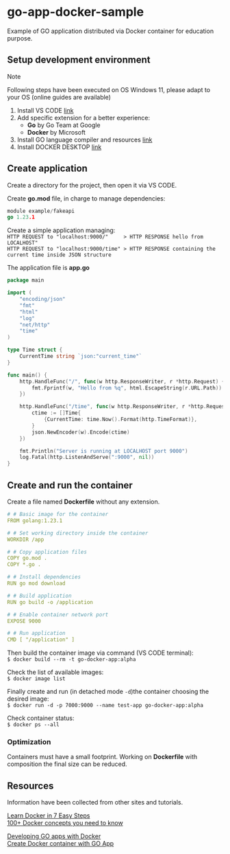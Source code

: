 # go-app-docker-sample

Example of GO application distributed via Docker container for education purpose.

## Setup development environment

> [!NOTE]
> Following steps have been executed on OS Windows 11, please adapt to your OS (online guides are available)

1. Install VS CODE [link](https://code.visualstudio.com/docs/setup/setup-overview)
2. Add specific extension for a better experience:
   + **Go** by Go Team at Google
   + **Docker** by Microsoft
3. Install GO language compiler and resources [link](https://go.dev/learn)
4. Install DOCKER DESKTOP [link](https://docs.docker.com/desktop/install/windows-install)

## Create application

Create a directory for the project, then open it via VS CODE.

Create **go.mod** file, in charge to manage dependencies:

```go
module example/fakeapi
go 1.23.1
```

Create a simple application managing:  
`HTTP REQUEST to "localhost:9000/"     > HTTP RESPONSE hello from LOCALHOST"`  
`HTTP REQUEST to "localhost:9000/time" > HTTP RESPONSE containing the current time inside JSON structure`

The application file is **app.go**

```go
package main

import (
	"encoding/json"
	"fmt"
	"html"
	"log"
	"net/http"
	"time"
)

type Time struct {
	CurrentTime string `json:"current_time"`
}

func main() {
	http.HandleFunc("/", func(w http.ResponseWriter, r *http.Request) {
		fmt.Fprintf(w, "Hello from %q", html.EscapeString(r.URL.Path))
	})

	http.HandleFunc("/time", func(w http.ResponseWriter, r *http.Request) {
		ctime := []Time{
			{CurrentTime: time.Now().Format(http.TimeFormat)},
		}
		json.NewEncoder(w).Encode(ctime)
	})

	fmt.Println("Server is running at LOCALHOST port 9000")
	log.Fatal(http.ListenAndServe(":9000", nil))
}
```

## Create and run the container

Create a file named **Dockerfile** without any extension.

```yaml
# # Basic image for the container
FROM golang:1.23.1

# # Set working directory inside the container
WORKDIR /app

# # Copy application files
COPY go.mod .
COPY *.go .

# # Install dependencies
RUN go mod download

# # Build application
RUN go build -o /application

# # Enable container network port
EXPOSE 9000

# # Run application
CMD [ "/application" ]
```

Then build the container image via command (VS CODE terminal):  
`$ docker build --rm -t go-docker-app:alpha`

Check the list of available images:  
`$ docker image list`

Finally create and run (in detached mode `-d`)the container choosing the desired image:  
`$ docker run -d -p 7000:9000 --name test-app go-docker-app:alpha`

Check container status:  
`$ docker ps --all`

### Optimization

Containers must have a small footprint. Working on **Dockerfile** with composition the final size can be reduced.

## Resources

Information have been collected from other sites and tutorials.

[Learn Docker in 7 Easy Steps](https://youtu.be/gAkwW2tuIqE)  
[100+ Docker concepts you need to know](https://youtu.be/rIrNIzy6U_g)

[Developing GO apps with Docker](https://youtu.be/_0CpkisjPPM)  
[Create Docker container with GO App](https://youtu.be/C5y-14YFs_8)